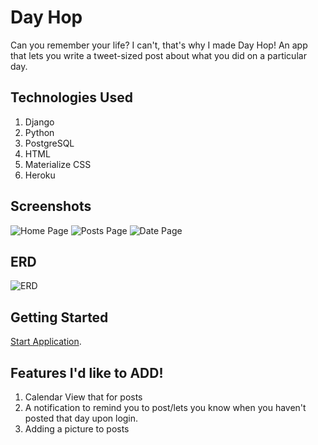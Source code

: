 # Day Hop

Can you remember your life? I can't, that's why I made Day Hop! An app that lets you write a tweet-sized post about what you did on a particular day.

## Technologies Used

1. Django
2. Python
3. PostgreSQL
4. HTML
5. Materialize CSS
6. Heroku

## Screenshots

![Home Page](https://i.imgur.com/4PKxx0I.png)
![Posts Page](https://i.imgur.com/XGvFl3W.png)
![Date Page](https://i.imgur.com/d522s31.png)

## ERD

![ERD](https://i.imgur.com/aQRrIpS.png)

## Getting Started

[Start Application](https://dayhop.herokuapp.com/).

## Features I'd like to ADD!

1. Calendar View that for posts
2. A notification to remind you to post/lets you know when you haven't posted that day upon login. 
3. Adding a picture to posts